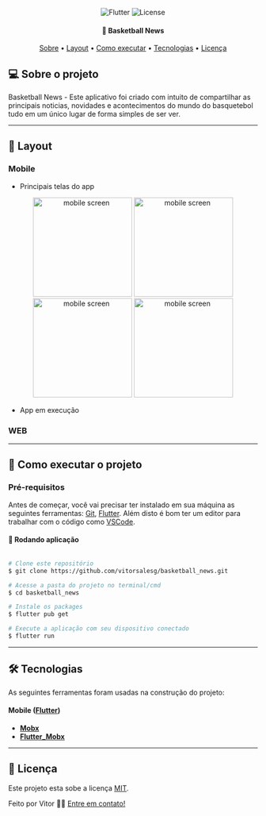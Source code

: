 <p align="center">
  <img alt="Flutter" src="https://img.shields.io/badge/Flutter%20-%2302569B.svg?&style=flat-square&logo=Flutter&logoColor=white" />
  <img alt="License" src="https://img.shields.io/badge/license-MIT-brightgreen">
 </p>

<h4 align="center"> 
	 🏀 Basketball News
</h4>

<p align="center">
 <a href="#-sobre-o-projeto">Sobre</a> •
 <a href="#-layout">Layout</a> • 
 <a href="#-como-executar-o-projeto">Como executar</a> • 
 <a href="#-tecnologias">Tecnologias</a> • 
 <a href="#user-content--licença">Licença</a>
</p>


## 💻 Sobre o projeto

Basketball News - Este aplicativo foi criado com intuito de compartilhar as principais noticias, novidades e acontecimentos do mundo do basquetebol tudo em um único lugar de forma simples de ser ver.

---


## 🎨 Layout

### Mobile
 
- Principais telas do app

<div  align="center">
	<img alt="mobile screen" width="200" src="https://user-images.githubusercontent.com/42179077/120694946-25447200-c481-11eb-9b4c-fdaddb247b9f.png">
	<img alt="mobile screen" width="200" src="https://user-images.githubusercontent.com/42179077/120694949-25dd0880-c481-11eb-8134-a38f91bb5e2a.png">
	<img alt="mobile screen" width="200" src="https://user-images.githubusercontent.com/42179077/120694948-25447200-c481-11eb-8e1a-f397e3d5d02c.png">
	<img alt="mobile screen" width="200" src="https://user-images.githubusercontent.com/42179077/120694944-24134500-c481-11eb-84de-a6bf89676aea.png">	
</div>


- App em execução


### WEB


---

## 🚀 Como executar o projeto

### Pré-requisitos

Antes de começar, você vai precisar ter instalado em sua máquina as seguintes ferramentas:
[Git](https://git-scm.com), [Flutter](https://flutter.dev/). 
Além disto é bom ter um editor para trabalhar com o código como [VSCode](https://code.visualstudio.com/).

#### 🎲 Rodando aplicação

```bash

# Clone este repositório
$ git clone https://github.com/vitorsalesg/basketball_news.git

# Acesse a pasta do projeto no terminal/cmd
$ cd basketball_news

# Instale os packages
$ flutter pub get

# Execute a aplicação com seu dispositivo conectado
$ flutter run


```

---

## 🛠 Tecnologias

As seguintes ferramentas foram usadas na construção do projeto:

#### **Mobile**  ([Flutter](https://flutter.dev/))

-   **[Mobx](https://pub.dev/packages/mobx)**
-   **[Flutter_Mobx](https://pub.dev/packages/flutter_mobx)**


---

## 📝 Licença

Este projeto esta sobe a licença [MIT](./LICENSE).

Feito por Vitor 👋🏽 [Entre em contato!](https://www.linkedin.com/in/vitorsalesg/)
